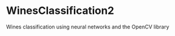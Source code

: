 WinesClassification2
====================

Wines classification using neural networks and the OpenCV library
